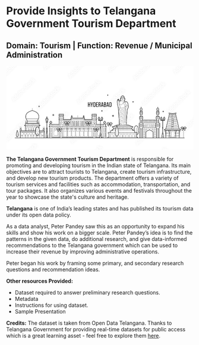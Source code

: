 # Provide Insights to Telangana Government Tourism Department

## Domain:  Tourism | Function: Revenue / Municipal Administration

![img](https://github.com/Abdul-Jaweed/Telangana-Government-Tourism/blob/main/Images/Charminar.jpg)

**The Telangana Government Tourism Department** is responsible for promoting and developing tourism in the Indian state of Telangana. Its main objectives are to attract tourists to Telangana, create tourism infrastructure, and develop new tourism products. The department offers a variety of tourism services and facilities such as accommodation, transportation, and tour packages. It also organizes various events and festivals throughout the year to showcase the state's culture and heritage.

**Telangana** is one of India’s leading states and has published its tourism data under its open data policy.

As a data analyst, Peter Pandey saw this as an opportunity to expand his skills and show his work on a bigger scale. Peter Pandey’s idea is to find the patterns in the given data, do additional research, and give data-informed recommendations to the Telangana government which can be used to increase their revenue by improving administrative operations.


Peter began his work by framing some primary, and secondary research questions and recommendation ideas.



**Other resources Provided:**

- Dataset required to answer preliminary research questions.
- Metadata
- Instructions for using dataset.
- Sample Presentation


**Credits:** The dataset is taken from Open Data Telangana. Thanks to Telangana Government for providing real-time datasets for public access which is a great learning asset - feel free to explore them [here](https://data.telangana.gov.in/). 